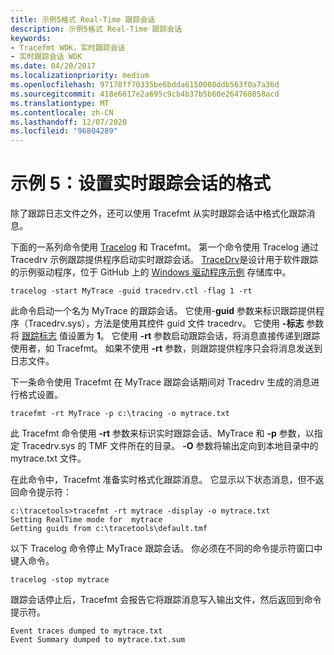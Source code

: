 ```yaml
---
title: 示例5格式 Real-Time 跟踪会话
description: 示例5格式 Real-Time 跟踪会话
keywords:
- Tracefmt WDK，实时跟踪会话
- 实时跟踪会话 WDK
ms.date: 04/20/2017
ms.localizationpriority: medium
ms.openlocfilehash: 97178ff70335be6bdda6150008ddb563f0a7a36d
ms.sourcegitcommit: 418e6617e2a695c9cb4b37b5b60e264760858acd
ms.translationtype: MT
ms.contentlocale: zh-CN
ms.lasthandoff: 12/07/2020
ms.locfileid: "96804289"
---
```

# <a name="example-5-formatting-real-time-trace-sessions"></a>示例 5：设置实时跟踪会话的格式


除了跟踪日志文件之外，还可以使用 Tracefmt 从实时跟踪会话中格式化跟踪消息。

下面的一系列命令使用 [Tracelog](tracelog.md) 和 Tracefmt。 第一个命令使用 Tracelog 通过 Tracedrv 示例跟踪提供程序启动实时跟踪会话。 [TraceDrv](https://github.com/Microsoft/Windows-driver-samples/tree/master/general/tracing/tracedriver)是设计用于软件跟踪的示例驱动程序，位于 GitHub 上的 [Windows 驱动程序示例](https://github.com/Microsoft/Windows-driver-samples) 存储库中。

```
tracelog -start MyTrace -guid tracedrv.ctl -flag 1 -rt
```

此命令启动一个名为 MyTrace 的跟踪会话。 它使用-**guid** 参数来标识跟踪提供程序（Tracedrv.sys），方法是使用其控件 guid 文件 tracedrv。 它使用 **-标志** 参数将 [跟踪标志](trace-flags.md) 值设置为 **1**。 它使用 **-rt** 参数启动跟踪会话，将消息直接传递到跟踪使用者，如 Tracefmt。 如果不使用 **-rt** 参数，则跟踪提供程序只会将消息发送到日志文件。

下一条命令使用 Tracefmt 在 MyTrace 跟踪会话期间对 Tracedrv 生成的消息进行格式设置。

```
tracefmt -rt MyTrace -p c:\tracing -o mytrace.txt
```

此 Tracefmt 命令使用 **-rt** 参数来标识实时跟踪会话、MyTrace 和 **-p** 参数，以指定 Tracedrv.sys 的 TMF 文件所在的目录。 **-O** 参数将输出定向到本地目录中的 mytrace.txt 文件。

在此命令中，Tracefmt 准备实时格式化跟踪消息。 它显示以下状态消息，但不返回命令提示符：

```
c:\tracetools>tracefmt -rt mytrace -display -o mytrace.txt
Setting RealTime mode for  mytrace
Getting guids from c:\tracetools\default.tmf
```

以下 Tracelog 命令停止 MyTrace 跟踪会话。 你必须在不同的命令提示符窗口中键入命令。

```
tracelog -stop mytrace
```

跟踪会话停止后，Tracefmt 会报告它将跟踪消息写入输出文件，然后返回到命令提示符。

```
Event traces dumped to mytrace.txt
Event Summary dumped to mytrace.txt.sum
```

 

 





